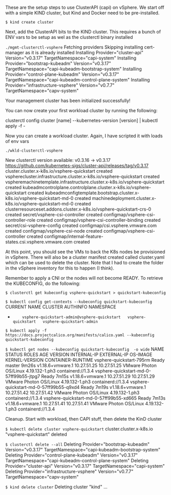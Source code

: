 These are the setup steps to use ClusterAPI (capi) on vSphere. We start off with a simple KIND cluster, but Kind and Docker need to be pre-installed.

`$ kind create cluster`

Next, add the ClusterAPI bits to the KIND cluster. This requires a bunch of ENV vars to be setup as wel as the clusterctl binary installed

`./mgmt-clusterctl-vsphere`
Fetching providers
Skipping installing cert-manager as it is already installed
Installing Provider="cluster-api" Version="v0.3.17" TargetNamespace="capi-system"
Installing Provider="bootstrap-kubeadm" Version="v0.3.17" TargetNamespace="capi-kubeadm-bootstrap-system"
Installing Provider="control-plane-kubeadm" Version="v0.3.17" TargetNamespace="capi-kubeadm-control-plane-system"
Installing Provider="infrastructure-vsphere" Version="v0.7.7" TargetNamespace="capv-system"

Your management cluster has been initialized successfully!

You can now create your first workload cluster by running the following:

  clusterctl config cluster [name] --kubernetes-version [version] | kubectl apply -f -


Now you can create a workload cluster. Again, I have scripted it with loads of env vars

`./wkld-clusterctl-vsphere`

New clusterctl version available: v0.3.16 -> v0.3.17
https://github.com/kubernetes-sigs/cluster-api/releases/tag/v0.3.17
cluster.cluster.x-k8s.io/vsphere-quickstart created
vspherecluster.infrastructure.cluster.x-k8s.io/vsphere-quickstart created
vspheremachinetemplate.infrastructure.cluster.x-k8s.io/vsphere-quickstart created
kubeadmcontrolplane.controlplane.cluster.x-k8s.io/vsphere-quickstart created
kubeadmconfigtemplate.bootstrap.cluster.x-k8s.io/vsphere-quickstart-md-0 created
machinedeployment.cluster.x-k8s.io/vsphere-quickstart-md-0 created
clusterresourceset.addons.cluster.x-k8s.io/vsphere-quickstart-crs-0 created
secret/vsphere-csi-controller created
configmap/vsphere-csi-controller-role created
configmap/vsphere-csi-controller-binding created
secret/csi-vsphere-config created
configmap/csi.vsphere.vmware.com created
configmap/vsphere-csi-node created
configmap/vsphere-csi-controller created
configmap/internal-feature-states.csi.vsphere.vmware.com created


At this point, you should see the VMs to back the K8s nodes be provisioned in vSphere. There will also be a cluster manifest created called cluster.yaml which can be used to delete the cluster. Note that I had to create the folder in the vSphere inventory for this to happen (I think).

Remember to apply a CNI or the nodes will not become READY. To retrieve the KUBECONFIG, do the following:

`$ clusterctl get kubeconfig vsphere-quickstart > quickstart-kubeconfig`


`$ kubectl config get-contexts --kubeconfig quickstart-kubeconfig`
CURRENT   NAME                                          CLUSTER              AUTHINFO                   NAMESPACE
*         vsphere-quickstart-admin@vsphere-quickstart   vsphere-quickstart   vsphere-quickstart-admin


`$ kubectl apply -f https://docs.projectcalico.org/manifests/calico.yaml --kubeconfig quickstart-kubeconfig`


`$ kubectl get nodes --kubeconfig quickstart-kubeconfig  -o wide`
NAME                                      STATUS   ROLES    AGE     VERSION            INTERNAL-IP   EXTERNAL-IP   OS-IMAGE                 KERNEL-VERSION   CONTAINER-RUNTIME
vsphere-quickstart-795rm                  Ready    master   9m26s   v1.18.6+vmware.1   10.27.51.25   10.27.51.25   VMware Photon OS/Linux   4.19.132-1.ph3   containerd://1.3.4
vsphere-quickstart-md-0-57ff99b55-jtpg7   Ready    <none>   7m15s   v1.18.6+vmware.1   10.27.51.29   10.27.51.29   VMware Photon OS/Linux   4.19.132-1.ph3   containerd://1.3.4
vsphere-quickstart-md-0-57ff99b55-q9xd4   Ready    <none>   7m19s   v1.18.6+vmware.1   10.27.51.42   10.27.51.42   VMware Photon OS/Linux   4.19.132-1.ph3   containerd://1.3.4
vsphere-quickstart-md-0-57ff99b55-xd665   Ready    <none>   7m13s   v1.18.6+vmware.1   10.27.51.41   10.27.51.41   VMware Photon OS/Linux   4.19.132-1.ph3   containerd://1.3.4


Cleanup. Start with workload, then CAPI stuff, then delete the KinD cluster


`$ kubectl delete cluster vsphere-quickstart`
cluster.cluster.x-k8s.io "vsphere-quickstart" deleted


`$ clusterctl delete --all`
Deleting Provider="bootstrap-kubeadm" Version="v0.3.17" TargetNamespace="capi-kubeadm-bootstrap-system"
Deleting Provider="control-plane-kubeadm" Version="v0.3.17" TargetNamespace="capi-kubeadm-control-plane-system"
Deleting Provider="cluster-api" Version="v0.3.17" TargetNamespace="capi-system"
Deleting Provider="infrastructure-vsphere" Version="v0.7.7" TargetNamespace="capv-system"


`$ kind delete cluster`
Deleting cluster "kind" ...
